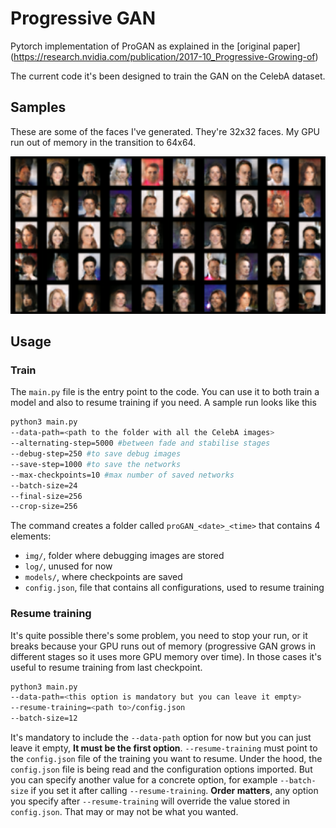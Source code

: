 Progressive GAN
===============

Pytorch implementation of ProGAN as explained in the [original paper]
(https://research.nvidia.com/publication/2017-10_Progressive-Growing-of)

The current code it's been designed to train the GAN on the CelebA dataset.

## Samples

These are some of the faces I've generated.
They're 32x32 faces.
My GPU run out of memory in the transition to 64x64.

![Samples of faces generated by the GAN](samples/debug_3_4999.png)

## Usage

### Train

The `main.py` file is the entry point to the code.
You can use it to both train a model and also to resume training if you need.
A sample run looks like this

```bash
python3 main.py
--data-path=<path to the folder with all the CelebA images>
--alternating-step=5000 #between fade and stabilise stages
--debug-step=250 #to save debug images
--save-step=1000 #to save the networks
--max-checkpoints=10 #max number of saved networks
--batch-size=24
--final-size=256
--crop-size=256
```

The command creates a folder called `proGAN_<date>_<time>` that contains 4 
elements:

+ `img/`, folder where debugging images are stored
+ `log/`, unused for now
+ `models/`, where checkpoints are saved
+ `config.json`, file that contains all configurations, used to resume training

### Resume training

It's quite possible there's some problem, you need to stop your run, or it 
breaks because your GPU runs out of memory (progressive GAN grows in 
different stages so it uses more GPU memory over time).
In those cases it's useful to resume training from last checkpoint.

```bash
python3 main.py
--data-path=<this option is mandatory but you can leave it empty>
--resume-training=<path to>/config.json
--batch-size=12
```

It's mandatory to include the `--data-path` option for now but you can just 
leave it empty, **It must be the first option**.
`--resume-training` must point to the `config.json` file of the 
training you want to resume.
Under the hood, the `config.json` file is being read and the configuration 
options imported.
But you can specify another value for a concrete option, for example 
`--batch-size` if you set it after calling `--resume-training`.
**Order matters**, any option you specify after `--resume-training` will 
override the value stored in `config.json`.
That may or may not be what you wanted.